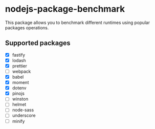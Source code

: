 # nodejs-package-benchmark

This package allows you to benchmark different runtimes using popular
packages operations.

## Supported packages

- [x] fastify
- [x] lodash
- [x] prettier
- [ ] webpack
- [x] babel
- [x] moment
- [x] dotenv
- [x] pinojs
- [ ] winston
- [ ] helmet
- [ ] node-sass
- [ ] underscore
- [ ] minify
